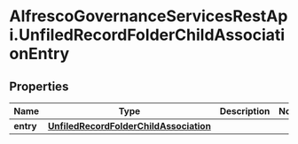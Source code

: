 # AlfrescoGovernanceServicesRestApi.UnfiledRecordFolderChildAssociationEntry

## Properties
Name | Type | Description | Notes
------------ | ------------- | ------------- | -------------
**entry** | [**UnfiledRecordFolderChildAssociation**](UnfiledRecordFolderChildAssociation.md) |  | 


